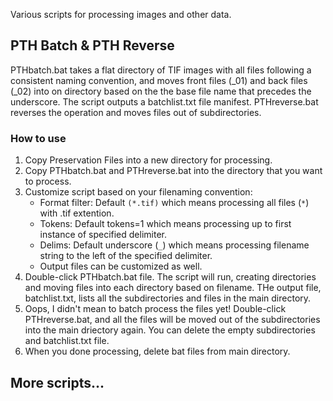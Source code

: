 Various scripts for processing images and other data.
## PTH Batch & PTH Reverse
PTHbatch.bat takes a flat directory of TIF images with all files following a consistent naming convention, and moves front files (_01) and back files (_02) into on directory based on the the base file name that precedes the underscore. The script outputs a batchlist.txt file manifest. PTHreverse.bat reverses the operation and moves files out of subdirectories.
### How to use
1. Copy Preservation Files into a new directory for processing.
1. Copy PTHbatch.bat and PTHreverse.bat into the directory that you want to process.
1. Customize script based on your filenaming convention:
    - Format filter: Default `(*.tif)` which means processing all files (`*`) with .tif extention.
    - Tokens: Default tokens=1 which means processing up to first instance of specified delimiter.
    - Delims: Default underscore (`_`) which means processing filename string to the left of the specified delimiter.
    - Output files can be customized as well.
1. Double-click PTHbatch.bat file. The script will run, creating directories and moving files into each directory based on filename. THe output file, batchlist.txt, lists all the subdirectories and files in the main directory.
1. Oops, I didn't mean to batch process the files yet! Double-click PTHreverse.bat, and all the files will be moved out of the subdirectories into the main driectory again. You can delete the empty subdirectories and batchlist.txt file.
1. When you done processing, delete bat files from main directory.

## More scripts...
